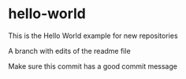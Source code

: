 # hello-world
This is the Hello World example for new repositories

A branch with edits of the readme file

Make sure this commit has a good commit message

